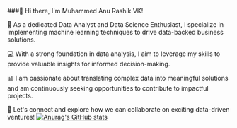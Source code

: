 ###👋 Hi there, I'm Muhammed Anu Rashik VK!

🚀 As a dedicated Data Analyst and Data Science Enthusiast, I specialize in implementing machine learning techniques to drive data-backed business solutions.

💻 With a strong foundation in data analysis, I aim to leverage my skills to provide valuable insights for informed decision-making.

📊 I am passionate about translating complex data into meaningful solutions and am continuously seeking opportunities to contribute to impactful projects.

🔗 Let's connect and explore how we can collaborate on exciting data-driven ventures!
[![Anurag's GitHub stats](https://github-readme-stats.vercel.app/api?username=anurashikvk)](https://github.com/anuraghazra/github-readme-stats)
